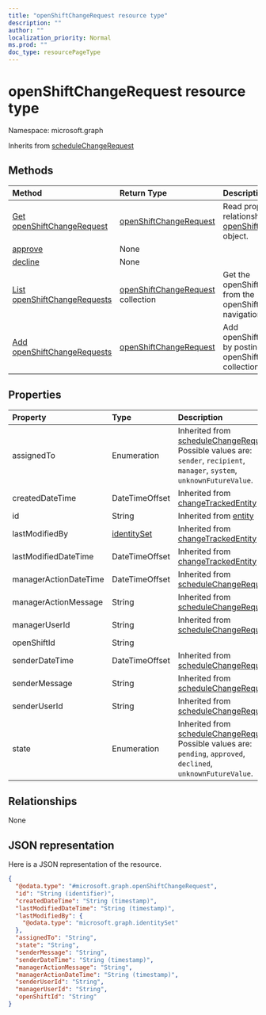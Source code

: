 ```yaml
---
title: "openShiftChangeRequest resource type"
description: ""
author: ""
localization_priority: Normal
ms.prod: ""
doc_type: resourcePageType
---
```


# openShiftChangeRequest resource type


Namespace: microsoft.graph




Inherits from [scheduleChangeRequest](../resources/schedulechangerequest.md)

## Methods
|Method|Return Type|Description|
|:---|:---|:---|
|[Get openShiftChangeRequest](../api/openshiftchangerequest-get.md)|[openShiftChangeRequest](../resources/openshiftchangerequest.md)|Read properties and relationships of the [openShiftChangeRequest](../resources/openshiftchangerequest.md) object.|
|[approve](../api/openshiftchangerequest-approve.md)|None||
|[decline](../api/openshiftchangerequest-decline.md)|None||
|[List openShiftChangeRequests](../api/schedule-list-openshiftchangerequests.md)|[openShiftChangeRequest](../resources/openshiftchangerequest.md) collection|Get the openShiftChangeRequests from the openShiftChangeRequests navigation property.|
|[Add openShiftChangeRequests](../api/schedule-post-openshiftchangerequests.md)|[openShiftChangeRequest](../resources/openshiftchangerequest.md)|Add openShiftChangeRequests by posting to the openShiftChangeRequests collection.|

## Properties
|Property|Type|Description|
|:---|:---|:---|
|assignedTo|Enumeration| Inherited from [scheduleChangeRequest](../resources/schedulechangerequest.md). Possible values are: `sender`, `recipient`, `manager`, `system`, `unknownFutureValue`.|
|createdDateTime|DateTimeOffset| Inherited from [changeTrackedEntity](../resources/changetrackedentity.md)|
|id|String| Inherited from [entity](../resources/entity.md)|
|lastModifiedBy|[identitySet](../resources/identityset.md)| Inherited from [changeTrackedEntity](../resources/changetrackedentity.md)|
|lastModifiedDateTime|DateTimeOffset| Inherited from [changeTrackedEntity](../resources/changetrackedentity.md)|
|managerActionDateTime|DateTimeOffset| Inherited from [scheduleChangeRequest](../resources/schedulechangerequest.md)|
|managerActionMessage|String| Inherited from [scheduleChangeRequest](../resources/schedulechangerequest.md)|
|managerUserId|String| Inherited from [scheduleChangeRequest](../resources/schedulechangerequest.md)|
|openShiftId|String||
|senderDateTime|DateTimeOffset| Inherited from [scheduleChangeRequest](../resources/schedulechangerequest.md)|
|senderMessage|String| Inherited from [scheduleChangeRequest](../resources/schedulechangerequest.md)|
|senderUserId|String| Inherited from [scheduleChangeRequest](../resources/schedulechangerequest.md)|
|state|Enumeration| Inherited from [scheduleChangeRequest](../resources/schedulechangerequest.md). Possible values are: `pending`, `approved`, `declined`, `unknownFutureValue`.|

## Relationships
None

## JSON representation
Here is a JSON representation of the resource.
<!-- {
  "blockType": "resource",
  "keyProperty": "id",
  "@odata.type": "microsoft.graph.openShiftChangeRequest",
  "baseType": "microsoft.graph.scheduleChangeRequest",
  "openType": false
}
-->
``` json
{
  "@odata.type": "#microsoft.graph.openShiftChangeRequest",
  "id": "String (identifier)",
  "createdDateTime": "String (timestamp)",
  "lastModifiedDateTime": "String (timestamp)",
  "lastModifiedBy": {
    "@odata.type": "microsoft.graph.identitySet"
  },
  "assignedTo": "String",
  "state": "String",
  "senderMessage": "String",
  "senderDateTime": "String (timestamp)",
  "managerActionMessage": "String",
  "managerActionDateTime": "String (timestamp)",
  "senderUserId": "String",
  "managerUserId": "String",
  "openShiftId": "String"
}
```

